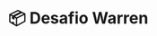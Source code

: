 # :package: Desafio Warren

<!-- <p align="center">
   <img src="http://img.shields.io/static/v1?label=STATUS&message=EM%20DESENVOLVIMENTO&color=RED&style=for-the-badge"/>
</p>

### Tópicos

- [Imagens do projeto](#camera-imagens-do-projeto)

- [Descrição do projeto](#man_dancing-descrição-do-projeto)

- [Melhorias possíveis](#construction-melhorias-possíveis)

- [Stacks utilizadas](#books-stacks-utilizadas)

- [Etapa mais desafiadora](#goberserk-etapa-mais-desafiadora)

- [Abrir e rodar o projeto](#%EF%B8%8F-abrir-e-rodar-o-projeto)

- [Feedback sobre o desafio](#recycle-feedback-sobre-o-desafio)


# :camera: Imagens do projeto

<spam>
  <img src="https://github.com/williamnstolb/desafioGRX/blob/master/app/Images/TelaPrincipal.png" alt="Tela primária" width="400"/>
  <img src="https://github.com/williamnstolb/desafioGRX/blob/master/app/Images/TelaResultados.png" alt="Tela resultado" width="400"/>
</spam>

# :man_dancing: Descrição do Projeto

Desafio proposto pela GRX, onde:

- Front-end:
  * Foi solicitado a criação de um formulário com 4 campos (3 perguntas e uma área de texto para justificativa).

- Back-end:
  * Criação de uma API, usando uma arquitetura MSC em NodeJs, para o armazenamento e retorno dos dados calculados de cada formulário enviado pelo front-end.

# :construction: Melhorias possíveis:

- Testes para o front-end 
- Finalizar os testes do back-end 
- Melhorar a responsividade 
- Subir a aplicação para o HEROKU 
- Usar typescript no backend
- Trocar de arquivo para algum banco de dados

# :books: Stacks utilizadas

### Front-end
- [ReactJs](https://pt-br.reactjs.org/) 
- [Bootstrap](https://getbootstrap.com/) 
- [Axios](https://axios-http.com/ptbr/docs/intro)

### Back-end
- [NodeJs](https://nodejs.org/en/) 
- [Nodemon](https://www.npmjs.com/package/nodemon) 
- [Cors](https://www.npmjs.com/package/cors)
- [Express](https://expressjs.com/pt-br/) 
- [Mocha](https://mochajs.org/)

# :goberserk: Etapa mais desafiadora

- Relembrar o React foi bem desafiador, porém, acredito que mais desafiador ainda foi conectar o front com o back. Ainda não tinha feito algo do tipo e vários problemas surgiram, um deles foi a falta do CORS no backend, mesmo depois de configurar o AXIOS no front, ficava retornando erro e demorou um tempo para perceber o motivo.
- Pontuando um outro desafio foi começar um projeto full stack do zero, mas foi incrível perceber que as lembranças fluíam de forma natural no desenrolar do desafio.

# 🛠️ Abrir e rodar o projeto

1. Clone o repositório
  * `git clone git@github.com:williamnstolb/desafioGRX.git`
  * Entre na pasta do repositório que você acabou de clonar:
    * `cd app`

2. Instale as dependências e inicialize
  * Instale as dependências no front-end:
    * `cd frontend`
    * `npm install`
  * Instale as dependências no back-end:
    * `cd backend`
    * `npm install`
  * Inicialize o projeto:
    * Na pasta do front-end `npm start` (uma nova página deve abrir no seu navegador com as perguntas do formulário)
    * Na pasta do back-end `npm run dev` (o back-end começará a rodar na porta 3001)

# :recycle: Feedback sobre o desafio

- Uma das regras pede para dispor um contador que fica vermelho caso seja extrapolada uma das duas regras da caixa de texto
(mínimo de 15 e máximo de 200 caracteres), sendo que uma opção do HTML é justamente criar o limite máximo, não deixando ultrapassar. Uma forma que vejo
para melhorar seria não ter a regra de caracteres máximo, mas ter uma regra de que o botão enviar ficaria desabilitado no caso de passar de 200,
nesse momento ficaria vermelho o contador. Não é muito funcional, mas seria bom para testar lógica.
- Outro ponto que gostaria de expor, é que adorei a pergunta na entrevista inicial sobre a nota que eu dava pra cada stack, isso me fez procurar mais sobre bootstrap
e apliquei nesse desafio.
- No mais, foi um ótimo desafio. Me fez lembrar muita coisa sobre ReactJs e colocar em prática alguns conhecimentos do NodeJs. Fora que me fez olhar para CSS
com mais agrado.  -->
